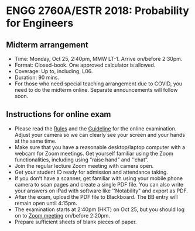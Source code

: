 # ENGG 2760A/ESTR 2018: Probability for Engineers

## Midterm arrangement

- Time: Monday, Oct 25, 2:40pm, MMW LT-1. Arrive on/before 2:30pm.
- Format: Closed-book. One approved calculator is allowed.
- Coverage: Up to, including, L06.
- Duration: 90 mins.
- For those who need special teaching arrangement due to COVID, you need to do the midterm online. Separate announcements will follow soon. 

## Instructions for online exam 

- Please read the [Rules](http://www.res.cuhk.edu.hk/images/content/examinations/Guidelines/Rules-to-be-Observed-by-Candidates-in-Taking-Online-Course-Examinations-updated-in-Mar-2021.pdf) and the [Guideline](http://www.res.cuhk.edu.hk/images/content/examinations/Guidelines/Guidelines-online-exam_students_2020-21_T2_01032021.pdf) for the online examination. Adjust your camera so we can clearly see your screen and your hands at the same time. 
- Make sure that you have a reasonable desktop/laptop computer with a webcam for Zoom meetings. Get yourself familiar using the Zoom functionalities, including using "raise hand" and ''chat”. 
- Join the regular lecture Zoom meeting with camera open. 
- Get your student ID ready for admission and attendance taking. 
- If you don’t have a scanner, get familiar with using your mobile phone camera to scan pages and create a single PDF file. You can also write your answers on iPad with software like ''Notability" and export as PDF.
- After the exam, upload the PDF file to Blackboard. The BB entry will remain open until 4:15pm. 
- The examination starts at 2:40pm (HKT) on Oct 25, but you should log on to [Zoom meeting](https://cuhk.zoom.us/j/94672766083?pwd=NEt3L1JHUXo3ZENpZFFWUnVYQTZVdz09) on/before 2:20pm. 
- Prepare sufficient sheets of blank pieces of paper. 
